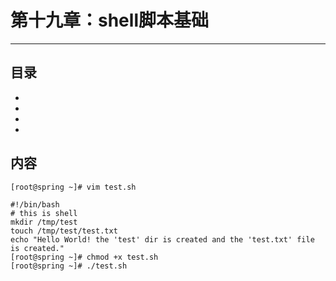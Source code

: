 # 第十九章：shell脚本基础

---

## 目录

* []()
* []()
* []()
* []()

## 内容

```
[root@spring ~]# vim test.sh

#!/bin/bash
# this is shell
mkdir /tmp/test
touch /tmp/test/test.txt
echo "Hello World! the 'test' dir is created and the 'test.txt' file is created."
[root@spring ~]# chmod +x test.sh
[root@spring ~]# ./test.sh
```